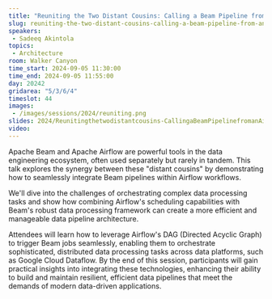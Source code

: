 ```yaml
---
title: "Reuniting the Two Distant Cousins: Calling a Beam Pipeline from an Airflow Job"
slug: reuniting-the-two-distant-cousins-calling-a-beam-pipeline-from-an-airflow-job
speakers:
 - Sadeeq Akintola
topics:
 - Architecture
room: Walker Canyon
time_start: 2024-09-05 11:30:00
time_end: 2024-09-05 11:55:00
day: 20242
gridarea: "5/3/6/4"
timeslot: 44
images:
 - /images/sessions/2024/reuniting.png 
slides: 2024/Reunitingthetwodistantcousins-CallingaBeamPipelinefromanAirflowJob.pdf
video: 
---
```


Apache Beam and Apache Airflow are powerful tools in the data engineering ecosystem, often used separately but rarely in tandem. This talk explores the synergy between these "distant cousins" by demonstrating how to seamlessly integrate Beam pipelines within Airflow workflows.

We'll dive into the challenges of orchestrating complex data processing tasks and show how combining Airflow's scheduling capabilities with Beam's robust data processing framework can create a more efficient and manageable data pipeline architecture. 

Attendees will learn how to leverage Airflow's DAG (Directed Acyclic Graph) to trigger Beam jobs seamlessly, enabling them to orchestrate sophisticated, distributed data processing tasks across data platforms, such as Google Cloud Dataflow. By the end of this session, participants will gain practical insights into integrating these technologies, enhancing their ability to build and maintain resilient, efficient data pipelines that meet the demands of modern data-driven applications.